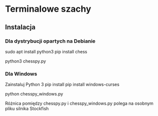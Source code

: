 # Terminalowe szachy
## Instalacja
### Dla dystrybucji opartych na Debianie

sudo apt install python3
pip install chess

python3 chesspy.py

### Dla Windows

Zainstaluj Python 3
pip install 
pip install windows-curses

python chesspy_windows.py

Różnica pomiędzy chesspy.py i chesspy_windows.py polega na osobnym pliku silnika Stockfish
